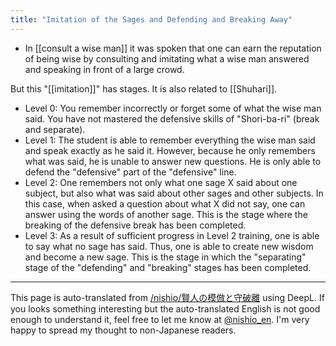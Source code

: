 ```yaml
---
title: "Imitation of the Sages and Defending and Breaking Away"
---
```


- In [[consult a wise man]] it was spoken that one can earn the reputation of being wise by consulting and imitating what a wise man answered and speaking in front of a large crowd.

But this "[[imitation]]" has stages. It is also related to [[Shuhari]].

- Level 0: You remember incorrectly or forget some of what the wise man said. You have not mastered the defensive skills of "Shori-ba-ri" (break and separate).
- Level 1: The student is able to remember everything the wise man said and speak exactly as he said it. However, because he only remembers what was said, he is unable to answer new questions. He is only able to defend the "defensive" part of the "defensive" line.
- Level 2: One remembers not only what one sage X said about one subject, but also what was said about other sages and other subjects. In this case, when asked a question about what X did not say, one can answer using the words of another sage. This is the stage where the breaking of the defensive break has been completed.
- Level 3: As a result of sufficient progress in Level 2 training, one is able to say what no sage has said. Thus, one is able to create new wisdom and become a new sage. This is the stage in which the "separating" stage of the "defending" and "breaking" stages has been completed.

---
This page is auto-translated from [/nishio/賢人の模倣と守破離](https://scrapbox.io/nishio/賢人の模倣と守破離) using DeepL. If you looks something interesting but the auto-translated English is not good enough to understand it, feel free to let me know at [@nishio_en](https://twitter.com/nishio_en). I'm very happy to spread my thought to non-Japanese readers.